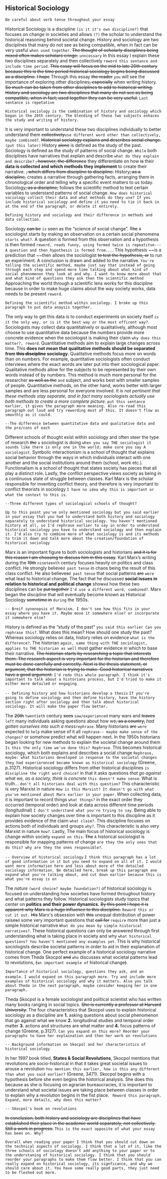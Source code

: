 ## Historical Sociology

`Be careful about verb tense throughout your essay` 

Historical Sociology is a discipline `(is it it's own discipline?)` that focuses on change in societies and allows `(?)` the scholar to understand the historical reasoning behind societal change. History and sociology are two disciplines that many do not see as being compatible, when in fact can be very useful `when used together`. ~~The thought of scholarly disciplines being mixed often makes scholars cringe.~~ `unncessary` In this essay I explain these two disciplines separately and then collectively `reword this sentance and include time period`. ~~This essay will focus on the mid to late 20th century because this is the time period historical sociology begins being discussed as a discipline.~~ ~~I hope~~ Through this essay ~~the reader~~ `you` will see the importance of exploring other disciplines~~, especially~~ when writing history. ~~So much can be taken from other disciplines to add to historical writing. History and sociology are two disciplines that many do not see as being compatible, when in fact; used together they can be very useful.~~ `Last sentance is repetative` 

`Historical sociology is the combination of history and sociology which began in the 20th century. The blending of these two subjects enhaces the study and writing of history.`

It is very important to understand these two disciplines individually to better understand them ~~collectively~~`use different word other than collectively, maybe combined?`. ~~Historical sociology explains and describes social change.~~ `(put this later)` History ~~alone~~ is defined as the study of the past. Sociology is defined as the study of patterns of social change. `While` both disciplines have narratives that explain and describe `what do they explain and describe?` ~~, however, the difference~~ they differentiate on how ~~is~~ their **data is collected and which methods they implement** to create their narrative. ~~, which differs from discipline to discipline.~~ History~~, as a discipline,~~ creates a narrative through gathering facts, arranging them in chronological order and telling why a specific event matters to us today. Sociology~~, as a discipline,~~ follows the scientific method to test certain variables to understand patterns of social change. `How does historical sociology collect their data and what methods do they use? If you include historical sociology and define it you need to tie it back in at the end of the paragraph, or delete it entirely.`

`Defining history and sociology and their difference in methods and data collection.`

Sociology ~~can be~~ `is` seen as the “science of social change”. ~~The~~ `A` sociologist starts by making an observation on a certain social phenomena `starts what?`. A question is formed from this observation and a hypothesis is then formed `reword, reads funny, using formed twice is repeatitve--- A question and then hypothesis is formed from...`. This hypothesis ~~is a prediction that ~~then allows the sociologist ~~to test the hypothesis, or~~ to run an experiment. A conclusion is drawn and added to the narrative. `You're telling the scientific method, maybe just say that instead of going through each step and spend more time talking about what kind of social phenomenon they look at and why. I want to know more about that and what kind of questions they ask then the scientific method` Approaching the world through a scientific lens works for this discipline because in order to make huge claims about the way society works, data needs to be present `reword`. 

`Defining the scientific method within sociology. I broke up this paragraph to put data anaysis together.` 

The only way to get this data is to conduct experiments on society itself `is it the only way, or is it the best way or the most efficent way?`. Sociologists may collect data quantitatively or qualitatively, although most choose to use quantitative data because the numbers provide more concrete evidence when the sociologist is making their claim `why does this matter?, reword`. Quantitative methods aim to explain large changes across time. This **does not mean that qualitative methods should be separated from ~~this discipline~~ sociology.** Qualitative methods focus more on words than on numbers. For example, quantitative sociologists often conduct interviews where the exact words are later put into their sociological paper. Qualitative methods allow for the subjects to be represented by their own words instead of by numbers. This method is much more personal for the researcher ~~as well as the~~ `and` subject, and works best with smaller samples of people. Quantitative methods, on the other hand, works better with larger samples and are less personal for everyone involved. _It is not pertinent that these methods stay separate, and in fact many sociologists actually use both methods to create a more complete picture_. `put this sentance earlier, it gives the paragraph more meaning. Also re-read this paragraph out loud and try rewording most of this. It doesn't flow as smoothly as it could.`

`--The difference between quantitative data and qualitative data and the pro/cons of each`

Different schools of thought exist within sociology and often steer the type of research ~~the~~ `a` sociologist is doing `when you say THE sociologist it sounds like there is only one in the world; make sure you say A sociologist`. Symbolic interactionism is a school of thought that explains social behavior through the ways in which individuals interact with one another and the social institutions around them (school, work etc.). Functionalism is a school of thought that states society has pieces that all play a distinct role. Lastly, the conflict perspective views society as being in a continuous state of struggle between classes. Karl Marx is the scholar responsible for inventing conflict theory, and therefore is very important to conflict theorists in sociology `I have no idea why this is important or what the context to this is`. 

`--Three different types of sociological schools of thought?`

`Up to this point you've only mentioned sociology but you said earlier in your essay that you had to understand both history and sociology separately to understand historical sociology. You haven't mentioned history at all, so I'd rephrase earlier to say in order to understand historical sociology you have to understand sociology and then explain it. I'd also try to combine more of what sociology is and its methods to trim it down and talk more about the creation/foundation of historical sociology` 

Marx is an important figure to both sociologists and historians ~~and it is for this reason I am choosing to discuss him in this essay~~. Karl Marx’s writing during the ~~19th~~ `nineteenth` century focuses heavily on politics and class conflict. He strongly believe`d past tense` in chaos being the result of this class conflict. He also believe~~s~~`d past tense` that social patterns ~~are~~ `were` what lead to historical change. The fact that he discusse`d` **social issues in relation to historical and political change** show`ed` how these two disciplines can be ~~put together~~ `I'd use a different word, combined?`. Marx began the discipline that will eventually become known as Historical Sociology ~~sometime in~~ `during` the 1950s. 

`-- Breif synonopsis of Marxism. I don't see how this fits in your essay where you have it. Maybe move it somewhere else? or incorporate it somewhere else?` 

History is defined as the “study of the past” `you said this earlier Can you rephrase this?`. What does this mean? How should one study the past? Whereas sociology relies on data, history relies on evidence `what is the difference?`. The historian `again, same thing with THE sociologist, applies to THE historian as well` must gather evidence in which to base their narrative. ~~The  historian starts by researching a topic that interests them. The research aspect is very important for the historian and therefore must be done carefully and correctly. Next is the thesis statement, or argument, that the historian is trying to make. Good historical narratives have a good argument.~~ `I'd redo this whole paragraph. I think it's important to talk about a historians process, but I'd tried to make it either more detailed or engaging`

 `-- Defining history and how historians develop a thesis`
  `If you're going to define sociology and then define history, have the history section right after sociology and then talk about historical sociology. It will make the paper flow better.`
 

The ~~20th~~ `twentieth` century ~~sees~~ `saw/experienced` many wars and ~~leaves~~ `left` many individuals asking questions about how we~~, as a country,~~ _had gotten ourselves into such a mess_`rephrase`. Many historians ~~are~~ `were` expected to `help` make sense of it all `rephrase-- maybe make sense of the changes?` or somehow predict what will happen next. In the 1950s historians began looking for new methods to explain the societal change around them `Is this the only time we've done this? Rephrase`.   This becomes historical sociology, which both explains and describes a social change `Rephrase, maybe: what historians developed in response to the societal changes they had experierenced became known as historical sociology` (Greene, p.3127). Historical sociology differs from other historical disciplines `is discipline the right word choice?` in that it asks questions _that go against what we, as a society, think is concrete_ `this doesn't make sense`. What is truth… `don't all historians deal with this question?` This characteristic is very Marxist in nature `How is this Marxist? It doesn't go with what you've mentioned about Marx earlier in your paper`. When collecting data, it is important to record things `what things?` in the exact order they occurred (temporal order) and look at data across different time periods (longitudinal) `I don't understand what you're trying to say`. Being able to explain how society changes over time is important to this discipline as it provides evidence of the claim `what claim?`. This discipline focuses on actions both of individuals and groups `why?`. This characteristic is also very Marxist in nature `how?`. Lastly, The main focus of historical sociology is change within society `expand on this`. ~~The~~ `A` historical sociologist is responsible for mapping patterns of change `are they the only ones that do this? why are they the ones responsible?`.  

`-- Overview of historical sociology` 
`I think this paragraph has a lot of good information in it but you need to expand on all of it. I would want more information here and less about more of the detailed sociology information. Be detailed here, break up this paragraph ane expand what you're talking about, and cut down earlier because this is what you're essay is on`

The _nature_ `(word choice? maybe foundation?)` of historical sociology is focused on understanding how societies have formed throughout history and what patterns they follow. Historical sociologists study topics that center on **politics and their power dynamics.** ~~By this point I hope it is apparent why Marx is a huge influence to this discipline.~~ `Reword this or cut it out.` ~~His~~ Marx's obsession with ~~this~~ unequal distribution of power raise~~s~~`d` some very important questions that ~~call for~~ `require` more than just a simple historical narrative `What do you mean by simple historical narratives?`. These historical questions can only be answered through first understanding what is taking place in society and why `what historical questions? You haven't mentioned any examples yet`. This is why historical sociologists describe societal patterns in order to aid in their explanation of historical change. One perfect example of a historical sociology narrative comes from Theda Skocpol ~~and~~ `who` discusses what societal patterns lead to revolutions,  ~~(~~`an important example of` historical change~~)~~. 

`Importance of historical sociology, questions they ask, and an example.`
`I would expand on this paragraph more. Try and include more examples of historical sociology and why it matters. Also you talk about Theda in the next paragraph, maybe consider keeping her in one paragraph.`

Theda Skocpol is a female sociologist and political scientist who has written many books ranging in social topics. ~~She is currently a professor at Harvard University.~~ The four characteristics that Skocpol uses to explain historical sociology as a discipline are **1.** asking questions about social phenomenon that go against what we know **2.** longitudinal studies and temporal order matter **3.** actions and structures are what matter and **4.** focus patterns of change (Greene, p.3127). `Can you expand on this more? Reorder your paragraphs to have her explaination and then her work on revolutions`

`-- Background information on Skocpol and her characteristics of historical sociology`

In her 1997 book titled, **States & Social Revolutions**, Skocpol mentions that revolutions are socio-historical in that it takes great societal issues to arouse a revolution `You mention this earlier, how is this any different than what you said earlier?` (Greene, 3471). Skocpol begins with a hypothesis before she even begins the historical analysis. She does this because as she is focusing on agrarian bureaucracies, it is important to understand what societal issues are taking place between classes in order to explain why a revolution begins in the fist place. ` Reword this paragraph. Expand, more details, why does this matter?`

`-- Skocpol's book on revolutions` 

~~In conclusion, both history and sociology are disciplines that have established their place in the academic world separately, not collectively. Still a work in progress.~~ `This is the exact opposite of what your essay has been on. Why?`

`Overall when reading your paper I think that you should cut down on the technical aspects of sociology. I think that a lot of it, like the three schools of sociology doesn't add anything to your paper or to the understaning of historical sociology. I think that you should reorder your paragraphs to make them flow better. I think that you can really expand on historical sociology, its signficance, and why we should care about it. You have some really good parts, they just need to be fleshed out more.`

